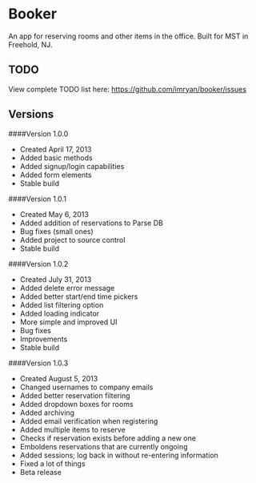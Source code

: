Booker
===
An app for reserving rooms and other items in the office.
Built for MST in Freehold, NJ.

TODO
--
View complete TODO list here: https://github.com/imryan/booker/issues

Versions
---
####Version 1.0.0
+ Created April 17, 2013
+ Added basic methods
+ Added signup/login capabilities
+ Added form elements
+ Stable build

####Version 1.0.1
+ Created May 6, 2013
+ Added addition of reservations to Parse DB
+ Bug fixes (small ones)
+ Added project to source control
+ Stable build

####Version 1.0.2
+ Created July 31, 2013
+ Added delete error message
+ Added better start/end time pickers
+ Added list filtering option
+ Added loading indicator
+ More simple and improved UI
+ Bug fixes
+ Improvements
+ Stable build

####Version 1.0.3
+ Created August 5, 2013
+ Changed usernames to company emails
+ Added better reservation filtering
+ Added dropdown boxes for rooms
+ Added archiving
+ Added email verification when registering
+ Added multiple items to reserve
+ Checks if reservation exists before adding a new one
+ Emboldens reservations that are currently ongoing
+ Added sessions; log back in without re-entering information
+ Fixed a lot of things
+ Beta release

